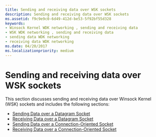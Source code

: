 ```yaml
---
title: Sending and receiving data over WSK sockets
description: Sending and receiving data over WSK sockets
ms.assetid: f9c9e9c0-6d49-412d-be53-5f92bf55d328
keywords:
- Winsock Kernel WDK networking , sending and receiving data
- WSK WDK networking , sending and receiving data
- sending data WDK networking
- receiving data WDK networking
ms.date: 04/20/2017
ms.localizationpriority: medium
---
```


# Sending and receiving data over WSK sockets


This section discusses sending and receiving data over Winsock Kernel (WSK) sockets and includes the following sections:

-   [Sending Data over a Datagram Socket](sending-data-over-a-datagram-socket.md)
-   [Receiving Data over a Datagram Socket](receiving-data-over-a-datagram-socket.md)
-   [Sending Data over a Connection-Oriented Socket](sending-data-over-a-connection-oriented-socket.md)
-   [Receiving Data over a Connection-Oriented Socket](receiving-data-over-a-connection-oriented-socket.md)

 

 





